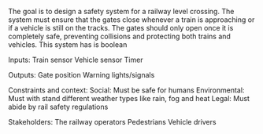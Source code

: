 The goal is to design a safety system for a railway level crossing. 
The system must ensure that the gates close whenever a train is approaching or if a vehicle is still on the tracks. 
The gates should only open once it is completely safe, preventing collisions and protecting both trains and vehicles.
This system has is boolean 

Inputs:
Train sensor
Vehicle sensor 
Timer 

Outputs:
Gate position 
Warning lights/signals 

Constraints and context: 
Social: Must be safe for humans 
Environmental: Must with stand different weather types like rain, fog and heat 
Legal: Must abide by rail safety regulations

Stakeholders:
The railway operators 
Pedestrians 
Vehicle drivers 
